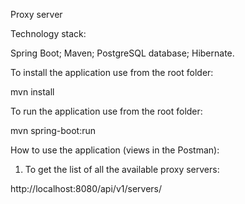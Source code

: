 Proxy server

Technology stack:

Spring Boot;
Maven;
PostgreSQL database;
Hibernate.


To install the application use from the root folder:

mvn install 

To run the application use from the root folder:

mvn spring-boot:run

How to use the application (views in the Postman):

1. To get the list of all the available proxy servers:

http://localhost:8080/api/v1/servers/



